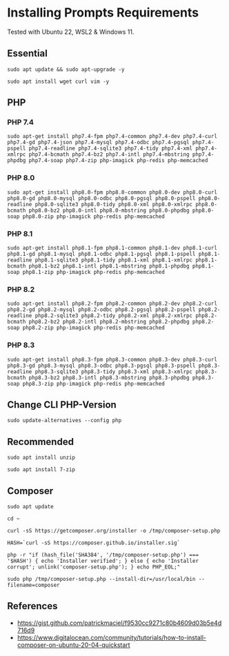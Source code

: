 # Installing Prompts Requirements

Tested with Ubuntu 22, WSL2 & Windows 11.

## Essential

```shell
sudo apt update && sudo apt-upgrade -y
```

```shell
sudo apt install wget curl vim -y
```

## PHP

### PHP 7.4

```shell
sudo apt-get install php7.4-fpm php7.4-common php7.4-dev php7.4-curl php7.4-gd php7.4-json php7.4-mysql php7.4-odbc php7.4-pgsql php7.4-pspell php7.4-readline php7.4-sqlite3 php7.4-tidy php7.4-xml php7.4-xmlrpc php7.4-bcmath php7.4-bz2 php7.4-intl php7.4-mbstring php7.4-phpdbg php7.4-soap php7.4-zip php-imagick php-redis php-memcached
```

### PHP 8.0

```shell
sudo apt-get install php8.0-fpm php8.0-common php8.0-dev php8.0-curl php8.0-gd php8.0-mysql php8.0-odbc php8.0-pgsql php8.0-pspell php8.0-readline php8.0-sqlite3 php8.0-tidy php8.0-xml php8.0-xmlrpc php8.0-bcmath php8.0-bz2 php8.0-intl php8.0-mbstring php8.0-phpdbg php8.0-soap php8.0-zip php-imagick php-redis php-memcached
```

### PHP 8.1

```shell
sudo apt-get install php8.1-fpm php8.1-common php8.1-dev php8.1-curl php8.1-gd php8.1-mysql php8.1-odbc php8.1-pgsql php8.1-pspell php8.1-readline php8.1-sqlite3 php8.1-tidy php8.1-xml php8.1-xmlrpc php8.1-bcmath php8.1-bz2 php8.1-intl php8.1-mbstring php8.1-phpdbg php8.1-soap php8.1-zip php-imagick php-redis php-memcached
```

### PHP 8.2

```shell
sudo apt-get install php8.2-fpm php8.2-common php8.2-dev php8.2-curl php8.2-gd php8.2-mysql php8.2-odbc php8.2-pgsql php8.2-pspell php8.2-readline php8.2-sqlite3 php8.2-tidy php8.2-xml php8.2-xmlrpc php8.2-bcmath php8.2-bz2 php8.2-intl php8.2-mbstring php8.2-phpdbg php8.2-soap php8.2-zip php-imagick php-redis php-memcached
```

### PHP 8.3

```shell
sudo apt-get install php8.3-fpm php8.3-common php8.3-dev php8.3-curl php8.3-gd php8.3-mysql php8.3-odbc php8.3-pgsql php8.3-pspell php8.3-readline php8.3-sqlite3 php8.3-tidy php8.3-xml php8.3-xmlrpc php8.3-bcmath php8.3-bz2 php8.3-intl php8.3-mbstring php8.3-phpdbg php8.3-soap php8.3-zip php-imagick php-redis php-memcached
```

## Change CLI PHP-Version

```shell
sudo update-alternatives --config php
```

## Recommended

```shell
sudo apt install unzip
```

```shell
sudo apt install 7-zip
```

## Composer

```shell
sudo apt update
```

```shell
cd ~
```

```shell
curl -sS https://getcomposer.org/installer -o /tmp/composer-setup.php
```

```shell
HASH=`curl -sS https://composer.github.io/installer.sig`
```

```shell
php -r "if (hash_file('SHA384', '/tmp/composer-setup.php') === '$HASH') { echo 'Installer verified'; } else { echo 'Installer corrupt'; unlink('composer-setup.php'); } echo PHP_EOL;"
```

```shell
sudo php /tmp/composer-setup.php --install-dir=/usr/local/bin --filename=composer
```

## References

* https://gist.github.com/patrickmaciel/f9530cc9271c80b4609d03b5e4d716d9
* https://www.digitalocean.com/community/tutorials/how-to-install-composer-on-ubuntu-20-04-quickstart
